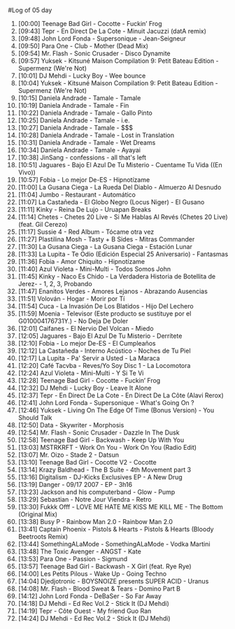 #Log of 05 day

1. [00:00] Teenage Bad Girl - Cocotte - Fuckin’ Frog
1. [09:43] Tepr - En Direct De La Cote - Minuit Jacuzzi (datA remix)
1. [09:48] John Lord Fonda - Supersonique - Jean-Seigneur
1. [09:50] Para One - Club - Mother (Dead Mix)
1. [09:54] Mr. Flash - Sonic Crusader - Disco Dynamite
1. [09:57] Yuksek - Kitsuné Maison Compilation 9: Petit Bateau Edition - Supermenz (We're Not)
1. [10:01] DJ Mehdi - Lucky Boy - Wee bounce
1. [10:04] Yuksek - Kitsuné Maison Compilation 9: Petit Bateau Edition - Supermenz (We're Not)
1. [10:15] Daniela Andrade - Tamale - Tamale
1. [10:19] Daniela Andrade - Tamale - Fin
1. [10:22] Daniela Andrade - Tamale - Gallo Pinto
1. [10:25] Daniela Andrade - Tamale - i.e.
1. [10:27] Daniela Andrade - Tamale - $$$
1. [10:28] Daniela Andrade - Tamale - Lost in Translation
1. [10:31] Daniela Andrade - Tamale - Wet Dreams
1. [10:34] Daniela Andrade - Tamale - Ayayai
1. [10:38] JinSang - confessions - all that's left
1. [10:51] Jaguares - Bajo El Azul De Tu Misterio - Cuentame Tu Vida ((En Vivo))
1. [10:57] Fobia - Lo mejor De-ES - Hipnotízame
1. [11:00] La Gusana Ciega - La Rueda Del Diablo - Almuerzo Al Desnudo
1. [11:04] Jumbo - Restaurant - Automático
1. [11:07] La Castañeda - El Globo Negro (Locus Niger) - El Gusano
1. [11:11] Kinky - Reina De Lujo - Uruapan Breaks
1. [11:14] Chetes - Chetes 20 Live - Si Me Hablas Al Revés (Chetes 20 Live) (feat. Gil Cerezo)
1. [11:17] Sussie 4 - Red Album - Tócame otra vez
1. [11:27] Plastilina Mosh - Tasty + B Sides - Mitras Commander
1. [11:30] La Gusana Ciega - La Gusana Ciega - Estación Lunar
1. [11:33] La Lupita - Te Odio (Edición Especial 25 Aniversario) - Fantasmas
1. [11:36] Fobia - Amor Chiquito - Hipnotízame
1. [11:40] Azul Violeta - Mini-Multi - Todos Somos John
1. [11:45] Kinky - Naco Es Chido - La Verdadera Historia de Botellita de Jerez- - 1, 2, 3, Probando
1. [11:47] Enanitos Verdes - Amores Lejanos - Abrazando Ausencias
1. [11:51] Volován - Hogar - Morir por Tí
1. [11:54] Cuca - La Invasión De Los Blatidos - Hijo Del Lechero
1. [11:59] Moenia - Televisor (Este producto se sustituye por el G010004176731Y.) - No Deja De Doler
1. [12:01] Caifanes - El Nervio Del Volcan - Miedo
1. [12:05] Jaguares - Bajo El Azul De Tu Misterio - Derrítete
1. [12:10] Fobia - Lo mejor De-ES - El Cumpleaños
1. [12:12] La Castañeda - Interno Acústico - Noches de Tu Piel
1. [12:17] La Lupita - Pa' Servir a Usted - La Maraca
1. [12:20] Café Tacvba - Reves/Yo Soy Disc 1 - La Locomotora
1. [12:24] Azul Violeta - Mini-Multi - Y Si Te Vi
1. [12:28] Teenage Bad Girl - Cocotte - Fuckin’ Frog
1. [12:32] DJ Mehdi - Lucky Boy - Leave It Alone
1. [12:37] Tepr - En Direct De La Cote - En Direct De La Côte (Alavi Rerox)
1. [12:41] John Lord Fonda - Supersonique - What's Going On ?
1. [12:46] Yuksek - Living On The Edge Of Time (Bonus Version) - You Should Talk
1. [12:50] Data - Skywriter - Morphosis
1. [12:54] Mr. Flash - Sonic Crusader - Dazzle In The Dusk
1. [12:58] Teenage Bad Girl - Backwash - Keep Up With You
1. [13:03] MSTRKRFT - Work On You - Work On You (Radio Edit)
1. [13:07] Mr. Oizo - Stade 2 - Datsun
1. [13:10] Teenage Bad Girl - Cocotte V2 - Cocotte
1. [13:14] Krazy Baldhead - The B Suite - 4th Movement part 3
1. [13:16] Digitalism - DJ-Kicks Exclusives EP - A New Drug
1. [13:19] Danger - 09/17 2007 - EP - 3h16
1. [13:23] Jackson and his computerband - Glow - Pump
1. [13:29] Sebastian - Notre Jour Viendra - Retro
1. [13:30] Fukkk Offf - LOVE ME HATE ME KISS ME KILL ME - The Bottom (Original Mix)
1. [13:38] Busy P - Rainbow Man 2.0 - Rainbow Man 2.0
1. [13:41] Captain Phoenix - Pistols & Hearts - Pistols & Hearts (Bloody Beetroots Remix)
1. [13:44] SomethingALaMode - SomethingALaMode - Vodka Martini
1. [13:48] The Toxic Avenger - ANGST - Kate
1. [13:53] Para One - Passion - Sigmund
1. [13:57] Teenage Bad Girl - Backwash - X Girl (feat. Rye Rye)
1. [14:00] Les Petits Pilous - Wake Up - Going Techno
1. [14:04] Djedjotronic - BOYSNOIZE presents SUPER ACID - Uranus
1. [14:08] Mr. Flash - Blood Sweat & Tears - Domino Part B
1. [14:12] John Lord Fonda - DeBaSer - So Far Away
1. [14:18] DJ Mehdi - Ed Rec Vol.2 - Stick It (DJ Mehdi)
1. [14:19] Tepr - Côte Ouest - My friend Guo Ran
1. [14:24] DJ Mehdi - Ed Rec Vol.2 - Stick It (DJ Mehdi)
